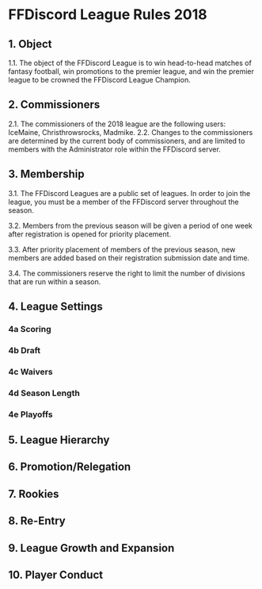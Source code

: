 # FFDiscord League Rules 2018

## 1. Object

1.1. The object of the FFDiscord League is to win head-to-head matches of fantasy football, win promotions to the premier league, and win the premier league to be crowned the FFDiscord League Champion.

## 2. Commissioners

2.1. The commissioners of the 2018 league are the following users: IceMaine, Christhrowsrocks, Madmike.
2.2. Changes to the commissioners are determined by the current body of commissioners, and are limited to members with the Administrator role within the FFDiscord server.

## 3. Membership

3.1. The FFDiscord Leagues are a public set of leagues. In order to join the league, you must be a member of the FFDiscord server throughout the season.

3.2. Members from the previous season will be given a period of one week after registration is opened for priority placement.

3.3. After priority placement of members of the previous season, new members are added based on their registration submission date and time.

3.4. The commissioners reserve the right to limit the number of divisions that are run within a season.

## 4. League Settings

### 4a Scoring

### 4b Draft

### 4c Waivers

### 4d Season Length

### 4e Playoffs

## 5. League Hierarchy

## 6. Promotion/Relegation

## 7. Rookies

## 8. Re-Entry

## 9. League Growth and Expansion

## 10. Player Conduct
